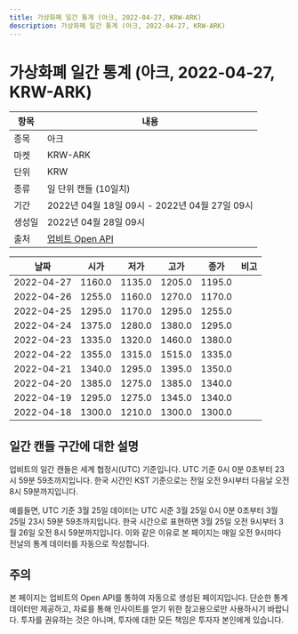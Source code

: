 ```yaml
---
title: 가상화폐 일간 통계 (아크, 2022-04-27, KRW-ARK)
description: 가상화폐 일간 통계 (아크, 2022-04-27, KRW-ARK)
---
```



가상화폐 일간 통계 (아크, 2022-04-27, KRW-ARK)
===

|항목|내용|
|--|--|
|종목|아크|
|마켓|KRW-ARK|
|단위|KRW|
|종류|일 단위 캔들 (10일치)|
|기간|2022년 04월 18일 09시 - 2022년 04월 27일 09시|
|생성일|2022년 04월 28일 09시|
|출처|[업비트 Open API](https://docs.upbit.com)|


|날짜|시가|저가|고가|종가|비고|
|--|--|--|--|--|--|
|2022-04-27|1160.0|1135.0|1205.0|1195.0|    |
|2022-04-26|1255.0|1160.0|1270.0|1170.0|    |
|2022-04-25|1295.0|1170.0|1295.0|1255.0|    |
|2022-04-24|1375.0|1280.0|1380.0|1295.0|    |
|2022-04-23|1335.0|1320.0|1460.0|1380.0|    |
|2022-04-22|1355.0|1315.0|1515.0|1335.0|    |
|2022-04-21|1340.0|1295.0|1395.0|1350.0|    |
|2022-04-20|1385.0|1275.0|1385.0|1340.0|    |
|2022-04-19|1295.0|1275.0|1345.0|1340.0|    |
|2022-04-18|1300.0|1210.0|1300.0|1300.0|    |


일간 캔들 구간에 대한 설명
---


업비트의 일간 캔들은 세계 협정시(UTC) 기준입니다. 
UTC 기준 0시 0분 0초부터 23시 59분 59초까지입니다. 
한국 시간인 KST 기준으로는 전일 오전 9시부터 다음날 오전 8시 59분까지입니다. 


예를들면, UTC 기준 3월 25일 데이터는 UTC 시준 3월 25일 0시 0분 0초부터 3월 25일 23시 59분 59초까지입니다. 
한국 시간으로 표현하면 3월 25일 오전 9시부터 3월 26일 오전 8시 59분까지입니다. 
이와 같은 이유로 본 페이지는 매일 오전 9시마다 전날의 통계 데이터를 자동으로 작성합니다. 


주의
---


본 페이지는 업비트의 Open API를 통하여 자동으로 생성된 페이지입니다. 
단순한 통계 데이터만 제공하고, 자료를 통해 인사이트를 얻기 위한 참고용으로만 사용하시기 바랍니다. 
투자를 권유하는 것은 아니며, 투자에 대한 모든 책임은 투자자 본인에게 있습니다. 
